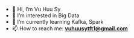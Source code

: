- 👋 Hi, I’m Vu Huu Sy
- 👀 I’m interested in Big Data
- 🌱 I’m currently learning Kafka, Spark
- 📫 How to reach me: **vuhuusytft1@gmail.com**
<!---
vuhuusy/vuhuusy is a ✨ special ✨ repository because its `README.md` (this file) appears on your GitHub profile.
You can click the Preview link to take a look at your changes.
--->
